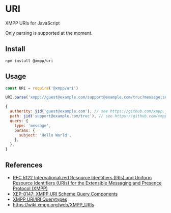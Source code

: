 URI
===

XMPP URIs for JavaScript

Only parsing is supported at the moment.

## Install

```
npm install @xmpp/uri
```

## Usage

```javascript
const URI = require('@xmpp/uri')

URI.parse('xmpp://guest@example.com/support@example.com/truc?message;subject=Hello%20World')

{
  authority: jid('guest@example.com'), // see https://github.com/xmpp.js/xmpp.js/tree/master/packages/jid
  path: jid('support@example.com/truc'), // see https://github.com/xmpp.js/xmpp.js/tree/master/packages/jid
  query: {
    type: 'message',
    params: {
      subject: 'Hello World',
    },
  },
}
```

## References

* [RFC 5122 Internationalized Resource Identifiers (IRIs) and Uniform Resource Identifiers (URIs) for the Extensible Messaging and Presence Protocol (XMPP)](https://xmpp.org/rfcs/rfc5122.html)
* [XEP-0147: XMPP URI Scheme Query Components](https://xmpp.org/extensions/xep-0147.html)
* [XMPP URI/IRI Querytypes](https://xmpp.org/registrar/querytypes.html)
* https://wiki.xmpp.org/web/XMPP_URIs
